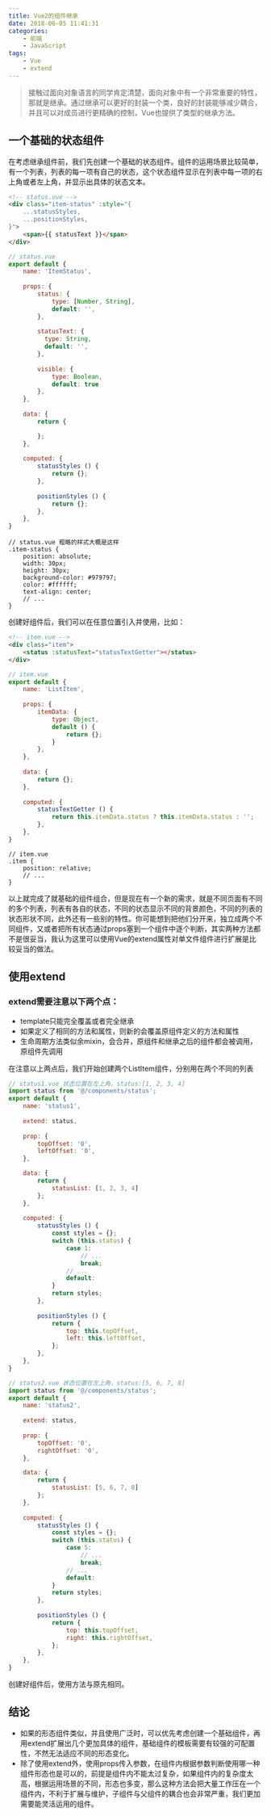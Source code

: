 ```yaml
---
title: Vue2的组件继承
date: 2018-06-05 11:41:31
categories:
	- 前端
	- JavaScript
tags:
	- Vue
	- extend
---
```


> 接触过面向对象语言的同学肯定清楚，面向对象中有一个非常重要的特性，那就是继承。通过继承可以更好的封装一个类，良好的封装能够减少耦合，并且可以对成员进行更精确的控制，Vue也提供了类型的继承方法。

## 一个基础的状态组件

在考虑继承组件前，我们先创建一个基础的状态组件。组件的运用场景比较简单，有一个列表，列表的每一项有自己的状态，这个状态组件显示在列表中每一项的右上角或者左上角，并显示出具体的状态文本。

```html
<!-- status.vue -->
<div class="item-status" :style="{
    ...statusStyles,
    ...positionStyles,
}">
    <span>{{ statusText }}</span>
</div>
```

<!-- more -->

```javascript
// status.vue
export default {
    name: 'ItemStatus',
    
    props: {
        status: {
            type: [Number, String],
            default: '',
        },
        
        statusText: {
          type: String,
          default: '',
        },
        
        visible: {
            type: Boolean,
            default: true
        },
    },
    
    data: {
        return {

        };
    },
    
    computed: {
        statusStyles () {
            return {};
        },
        
        positionStyles () {
            return {};
        },
    },
}
```

```less
// status.vue 粗略的样式大概是这样
.item-status {
	position: absolute;
    width: 30px;
    height: 30px;
    background-color: #979797;
    color: #ffffff;
    text-align: center;
    // ...
}
```

创建好组件后，我们可以在任意位置引入并使用，比如：

```html
<!-- item.vue -->
<div class="item">
    <status :statusText="statusTextGetter"></status>
</div>
```

```javascript
// item.vue
export default {
    name: 'ListItem',
    
    props: {
        itemData: {
            type: Object,
            default () {
                return {};
            }
        },
    },
    
    data: {
        return {};
    },
    
    computed: {
        statusTextGetter () {
            return this.itemData.status ? this.itemData.status : '';
        },
    },
}
```

```less
// item.vue
.item {
    position: relative;
    // ...
}
```

以上就完成了就基础的组件组合，但是现在有一个新的需求，就是不同页面有不同的多个列表，列表有各自的状态，不同的状态显示不同的背景颜色，不同的列表的状态形状不同，此外还有一些别的特性。你可能想到把他们分开来，独立成两个不同组件，又或者把所有状态通过props塞到一个组件中逐个判断，其实两种方法都不是很妥当，我认为这里可以使用Vue的extend属性对单文件组件进行扩展是比较妥当的做法。

## 使用extend

### extend需要注意以下两个点：

- template只能完全覆盖或者完全继承
- 如果定义了相同的方法和属性，则新的会覆盖原组件定义的方法和属性
- 生命周期方法类似余mixin，会合并，原组件和继承之后的组件都会被调用，原组件先调用

在注意以上两点后，我们开始创建两个ListItem组件，分别用在两个不同的列表

```javascript
// status1.vue 状态位置在左上角，status:[1, 2, 3, 4]
import status from '@/components/status';
export default {
    name: 'status1',
    
    extend: status,
    
    prop: {
        topOffset: '0',
        leftOffset: '0',
    },

    data: {
        return {
            statusList: [1, 2, 3, 4]
        };
    },
    
    computed: {
        statusStyles () {
        	const styles = {};
        	switch (this.status) {
                case 1:
                    // ...
                    break;
                // ...
                default:
        	}
            return styles;
        },
        
        positionStyles () {
            return {
                top: this.topOffset,
                left: this.leftOffset,
            };
        },
    },
}
```

```javascript
// status2.vue 状态位置在左上角，status:[5, 6, 7, 8]
import status from '@/components/status';
export default {
    name: 'status2',
    
    extend: status,
    
    prop: {
        topOffset: '0',
        rightOffset: '0',
    },

    data: {
        return {
            statusList: [5, 6, 7, 8]
        };
    },
    
    computed: {
        statusStyles () {
        	const styles = {};
        	switch (this.status) {
                case 5:
                    // ...
                    break;
                // ...
                default:
        	}
            return styles;
        },
        
        positionStyles () {
            return {
                top: this.topOffset,
                right: this.rightOffset,
            };
        },
    },
}
```

创建好组件后，使用方法与原先相同。

## 结论

- 如果的形态组件类似，并且使用广泛时，可以优先考虑创建一个基础组件，再用extend扩展出几个更加具体的组件，基础组件的模板需要有较强的可配置性，不然无法适应不同的形态变化。
- 除了使用extend外，使用props传入参数，在组件内根据参数判断使用哪一种组件形态也是可以的，前提是组件内不能太过复杂，如果组件内的复杂度太高，根据运用场景的不同，形态也多变，那么这种方法会把大量工作压在一个组件内，不利于扩展与维护，子组件与父组件的耦合也会非常严重，我们更加需要能灵活运用的组件。